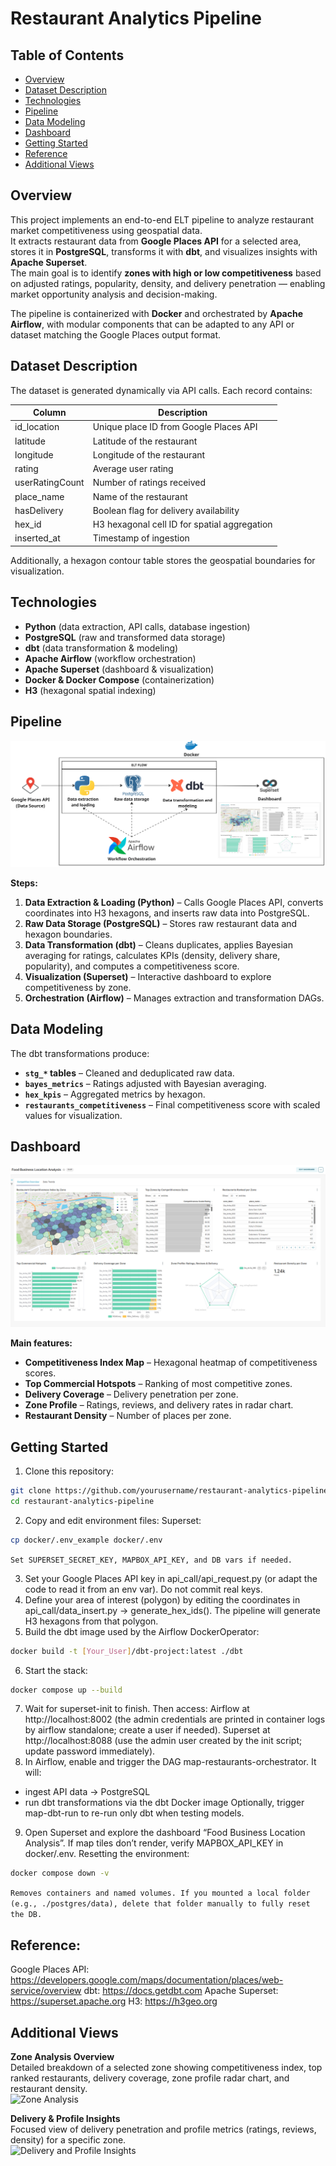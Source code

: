 
# Restaurant Analytics Pipeline

## Table of Contents
* [Overview](#overview)
* [Dataset Description](#dataset-description)
* [Technologies](#technologies)
* [Pipeline](#pipeline)
* [Data Modeling](#data-modeling)
* [Dashboard](#dashboard)
* [Getting Started](#getting-started)
* [Reference](#reference)
* [Additional Views](#additional-views)
## Overview
This project implements an end-to-end ELT pipeline to analyze restaurant market competitiveness using geospatial data.  
It extracts restaurant data from **Google Places API** for a selected area, stores it in **PostgreSQL**, transforms it with **dbt**, and visualizes insights with **Apache Superset**.  
The main goal is to identify **zones with high or low competitiveness** based on adjusted ratings, popularity, density, and delivery penetration — enabling market opportunity analysis and decision-making.

The pipeline is containerized with **Docker** and orchestrated by **Apache Airflow**, with modular components that can be adapted to any API or dataset matching the Google Places output format.

## Dataset Description
The dataset is generated dynamically via API calls. Each record contains:

| Column           | Description |
|------------------|-------------|
| id_location      | Unique place ID from Google Places API |
| latitude         | Latitude of the restaurant |
| longitude        | Longitude of the restaurant |
| rating           | Average user rating |
| userRatingCount  | Number of ratings received |
| place_name       | Name of the restaurant |
| hasDelivery      | Boolean flag for delivery availability |
| hex_id           | H3 hexagonal cell ID for spatial aggregation |
| inserted_at      | Timestamp of ingestion |

Additionally, a hexagon contour table stores the geospatial boundaries for visualization.

## Technologies
* **Python** (data extraction, API calls, database ingestion)
* **PostgreSQL** (raw and transformed data storage)
* **dbt** (data transformation & modeling)
* **Apache Airflow** (workflow orchestration)
* **Apache Superset** (dashboard & visualization)
* **Docker & Docker Compose** (containerization)
* **H3** (hexagonal spatial indexing)

## Pipeline
![1](./screenshots/Workflow_diagram.png)

**Steps:**
1. **Data Extraction & Loading (Python)** – Calls Google Places API, converts coordinates into H3 hexagons, and inserts raw data into PostgreSQL.
2. **Raw Data Storage (PostgreSQL)** – Stores raw restaurant data and hexagon boundaries.
3. **Data Transformation (dbt)** – Cleans duplicates, applies Bayesian averaging for ratings, calculates KPIs (density, delivery share, popularity), and computes a competitiveness score.
4. **Visualization (Superset)** – Interactive dashboard to explore competitiveness by zone.
5. **Orchestration (Airflow)** – Manages extraction and transformation DAGs.

## Data Modeling
The dbt transformations produce:
- **`stg_*` tables** – Cleaned and deduplicated raw data.
- **`bayes_metrics`** – Ratings adjusted with Bayesian averaging.
- **`hex_kpis`** – Aggregated metrics by hexagon.
- **`restaurants_competitiveness`** – Final competitiveness score with scaled values for visualization.

## Dashboard
![Dashboard](./screenshots/dashboard.png)

**Main features:**
- **Competitiveness Index Map** – Hexagonal heatmap of competitiveness scores.
- **Top Commercial Hotspots** – Ranking of most competitive zones.
- **Delivery Coverage** – Delivery penetration per zone.
- **Zone Profile** – Ratings, reviews, and delivery rates in radar chart.
- **Restaurant Density** – Number of places per zone.


## Getting Started
1. Clone this repository:
```bash
git clone https://github.com/yourusername/restaurant-analytics-pipeline.git
cd restaurant-analytics-pipeline
```
2. Copy and edit environment files:
Superset:
```bash
cp docker/.env_example docker/.env
```
```Set SUPERSET_SECRET_KEY, MAPBOX_API_KEY, and DB vars if needed.```

3. Set your Google Places API key in api_call/api_request.py (or adapt the code to read it from an env var). Do not commit real keys.
4. Define your area of interest (polygon) by editing the coordinates in api_call/data_insert.py → generate_hex_ids(). The pipeline will generate H3 hexagons from that polygon.
5. Build the dbt image used by the Airflow DockerOperator:
```bash
docker build -t [Your_User]/dbt-project:latest ./dbt
```
6. Start the stack:
```bash
docker compose up --build
```
7. Wait for superset-init to finish. Then access:
Airflow at http://localhost:8002 (the admin credentials are printed in container logs by airflow standalone; create a user if needed).
Superset at http://localhost:8088 (use the admin user created by the init script; update password immediately).
8. In Airflow, enable and trigger the DAG map-restaurants-orchestrator. It will:
- ingest API data → PostgreSQL
- run dbt transformations via the dbt Docker image
Optionally, trigger map-dbt-run to re-run only dbt when testing models.
9. Open Superset and explore the dashboard “Food Business Location Analysis”. If map tiles don’t render, verify MAPBOX_API_KEY in docker/.env.
Resetting the environment:
```bash
docker compose down -v
```
```Removes containers and named volumes. If you mounted a local folder (e.g., ./postgres/data), delete that folder manually to fully reset the DB.```
## Reference:
Google Places API: https://developers.google.com/maps/documentation/places/web-service/overview
dbt: https://docs.getdbt.com
Apache Superset: https://superset.apache.org
H3: https://h3geo.org
## Additional Views

**Zone Analysis Overview**  
Detailed breakdown of a selected zone showing competitiveness index, top ranked restaurants, delivery coverage, zone profile radar chart, and restaurant density.  
![Zone Analysis](./screenshots/zone_analysis.png)

**Delivery & Profile Insights**  
Focused view of delivery penetration and profile metrics (ratings, reviews, density) for a specific zone.  
![Delivery and Profile Insights](./screenshots/delivery_profile_insights.png)


